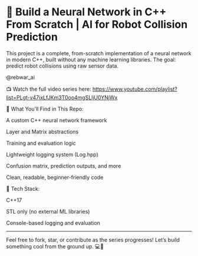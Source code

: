 # 🧠 Build a Neural Network in C++ From Scratch | AI for Robot Collision Prediction
This project is a complete, from-scratch implementation of a neural network in modern C++, built without any machine learning libraries. The goal: predict robot collisions using raw sensor data.

@rebwar_ai

📺 Watch the full video series here:
https://www.youtube.com/playlist?list=PLgt-v47ixLfJKm3T0oo4mgSLljU0YNjWx

🚀 What You'll Find in This Repo:

A custom C++ neural network framework

Layer and Matrix abstractions

Training and evaluation logic

Lightweight logging system (Log.hpp)

Confusion matrix, prediction outputs, and more

Clean, readable, beginner-friendly code


🔧 Tech Stack:

C++17

STL only (no external ML libraries)

Console-based logging and evaluation



---

Feel free to fork, star, or contribute as the series progresses!
Let’s build something cool from the ground up. 💻🤖

